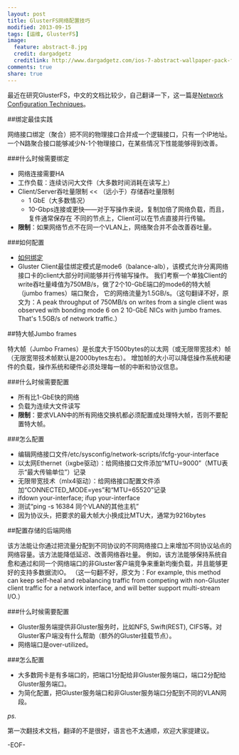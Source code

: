 ```yaml
---
layout: post
title: GlusterFS网络配置技巧
modified: 2013-09-15
tags: [运维, GlusterFS]
image:
  feature: abstract-8.jpg
  credit: dargadgetz
  creditlink: http://www.dargadgetz.com/ios-7-abstract-wallpaper-pack-for-iphone-5-and-ipod-touch-retina/
comments: true
share: true  
---
```


最近在研究GlusterFS，中文的文档比较少，自己翻译一下，这一篇是[Network Configuration Techniques](http://www.gluster.org/community/documentation/index.php/Network_Bonding)。

##绑定最佳实践

网络接口绑定（聚合）把不同的物理接口合并成一个逻辑接口，只有一个IP地址。
一个N路聚合接口能够减少N-1个物理接口，在某些情况下性能能够得到改善。

###什么时候需要绑定

* 网络连接需要HA
* 工作负载：连续访问大文件（大多数时间消耗在读写上）
* Client/Server吞吐量限制 << （远小于）存储吞吐量限制
    * 1 GbE（大多数情况）
    * 10-Gbps连接或更快——对于写操作来说，复制加倍了网络负载，而且，复件通常保存在
    不同的节点上，Client可以在节点直接并行传输。
* **限制**：如果网络节点不在同一个VLAN上，网络聚合并不会改善吞吐量。

###如何配置

* [如何绑定](http://www.linuxquestions.org/linux/answers/Networking/Linux_bonding_howto_0)
* Gluster Client最佳绑定模式是mode6（balance-alb），该模式允许分离网络接口卡的client大部分时间能够并行传输写操作。
我们考察一个单独Client的write吞吐量峰值为750MB/s，做了2个10-GbE端口的mode6的特大帧（jumbo frames）端口聚合，
它的网络流量为1.5GB/s。（这句翻译不好，原文为：A peak throughput of 750MB/s on writes from a single client was observed
with bonding mode 6 on 2 10-GbE NICs with jumbo frames. That's 1.5GB/s of network traffic.）

##特大帧Jumbo frames

特大帧（Jumbo Frames）是长度大于1500bytes的以太网（或无限带宽技术）帧（无限宽带技术帧默认是2000bytes左右）。
增加帧的大小可以降低操作系统和硬件的负载，操作系统和硬件必须处理每一帧的中断和协议信息。

###什么时候需要配置

* 所有比1-GbE快的网络
* 负载为连续大文件读写
* **限制**：要求VLAN中的所有网络交换机都必须配置成处理特大帧，否则不要配置特大帧。

###怎么配置

* 编辑网络接口文件/etc/sysconfig/network-scripts/ifcfg-your-interface
* 以太网Ethernet（ixgbe驱动）：给网络接口文件添加“MTU=9000”（MTU表示“最大传输单位”）记录
* 无限带宽技术（mlx4驱动）：给网络接口配置文件添加“CONNECTED_MODE=yes”和“MTU=65520”记录
* ifdown your-interface; ifup your-interface
* 测试“ping -s 16384 同个VLAN的其他主机”
* 因为协议头，把要求的最大帧大小换成比MTU大，通常为9216bytes

##配置存储的后端网络

该方法能让你通过把流量分配到不同协议的不同网络接口上来增加不同协议站点的网络容量。该方法能降低延迟、改善网络吞吐量。
例如，该方法能够保持系统自愈和通过和同一个网络端口的非Gluster客户端竞争来重新均衡负载，并且能够更好的支持多数据流IO。
（这一句翻不好，原文为：For example, this method can keep self-heal and rebalancing traffic from competing with non-Gluster
client traffic for a network interface, and will better support multi-stream I/O.）

###什么时候需要配置

* Gluster服务端提供非Gluster服务时，比如NFS, Swift(REST), CIFS等。对Gluster客户端没有什么帮助（额外的Gluster挂载节点）。
* 网络端口是over-utilized。

###怎么配置

* 大多数网卡是有多端口的，把端口1分配给非Gluster服务端口，端口2分配给Gluster服务端口。
* 为简化配置，把Gluster服务端口和非Gluster服务端口分配到不同的VLAN网段。

*ps.*

第一次翻技术文档，翻译的不是很好，语言也不太通顺，欢迎大家提建议。

-EOF-
